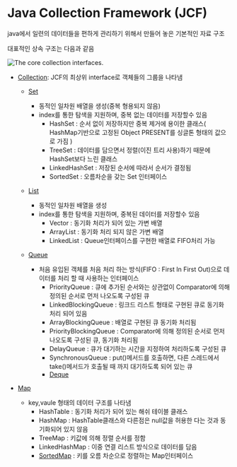 # Java Collection Framework (JCF)
 java에서 일련의 데이터들을 편하게 관리하기 위해서 만들어 놓은 기본적인 자료 구조

대표적인 상속 구조는 다음과 같음

![The core collection interfaces.](http://docs.oracle.com/javase/tutorial/figures/collections/colls-coreInterfaces.gif)


* [Collection][Collection]: JCF의 최상위 interface로 객체들의 그룹을 나타냄
  - [Set][Set]
  	- 동적인 일차원 배열을 생성(중복 형용되지 않음)
  	- index를 통한 탐색을 지원하며, 중복 없는 데이터를 저장할수 있음
  		- HashSet : 순서 없이 저장하지만 중복 제거에 용이한 클래스( HashMap기반으로 고정된 Object PRESENT를 싱글톤 형태의 값으로 가짐 )
        - TreeSet : 데이터를 담으면서 정렬(이진 트리 사용)하기 때문에 HashSet보다 느린 클래스
        - LinkedHashSet : 저장된 순서에 따라서 순서가 결정됨
        - SortedSet : 오름차순을 갖는 Set 인터페이스

  - [List][List]
  	- 동적인 일차원 배열을 생성
  	- index를 통한 탐색을 지원하며, 중복된 데이터를 저장할수 있음
  	    - Vector : 동기화 처리가 되어 있는 가변 배열
        - ArrayList : 동기화 처리 되지 않은 가변 배열
        - LinkedList : Queue인터페이스를 구현한 배열로 FIFO처리 가능
        
  - [Queue][Queue]
    - 처음 유입된 객체를 처음 처리 하는 방식(FIFO : First In First Out)으로 데이터를 처리 할 때 사용하는 인터페이스
        - PriorityQueue : 큐에 추가된 순서와는 상관없이 Comparator에 의해 정의된 순서로 먼저 나오도록 구성된 큐
        - LinkedBlockingQueue : 링크드 리스트 형태로 구현된 큐로 동기화 처리 되어 있음
        - ArrayBlockingQueue : 배열로 구현된 큐 동기화 처리됨
        - PriorityBlockingQueue : Comparator에 의해 정의된 순서로 먼저 나오도록 구성된 큐, 동기화 처리됨
        - DelayQueue : 큐가 대기하는 시간을 지정하여 처리하도록 구성된 큐
        - SynchronousQueue : put()메서드를 호출하면, 다른 스레드에서 take()메서드가 호출될 때 까지 대기하도록 되어 있는 큐
        - [Deque][Deque]
  
  
* [Map][Map]
    - key,vaule 형태의 데이터 구조를 나타냄
        - HashTable : 동기화 처리가 되어 있는 해쉬 테이블 클래스
        - HashMap : HashTable클래스와 다른점은 null값을 허용한 다는 것과 동기화되어 있지 않음
        - TreeMap : 키값에 의해 정렬 순서를 정함
        - LinkedHashMap : 이중 연결 리스트 방식으로 데이터를 담음
        - [SortedMap][SortedMap] : 키를 오름 차순으로 정렬하는 Map인터페이스


[Collection]: https://docs.oracle.com/javase/8/docs/api/java/util/Collection.html
[Set]: https://docs.oracle.com/javase/8/docs/api/java/util/Set.html
[List]: https://docs.oracle.com/javase/8/docs/api/java/util/List.html
[Queue]: https://docs.oracle.com/javase/8/docs/api/java/util/Queue.html
[Deque]: https://docs.oracle.com/javase/8/docs/api/java/util/Deque.html

[Map]: https://docs.oracle.com/javase/8/docs/api/java/util/Map.html
[SortedMap]: https://docs.oracle.com/javase/8/docs/api/java/util/Map.html